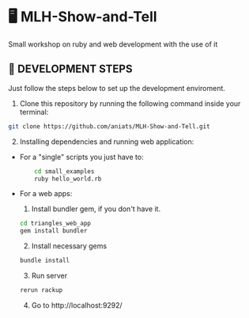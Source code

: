 # 🖥 MLH-Show-and-Tell
Small workshop on ruby and web development with the use of it

## 🚀 DEVELOPMENT STEPS

Just follow the steps below to set up the development enviroment.

1. Clone this repository by running the following command inside your terminal:

```sh
git clone https://github.com/aniats/MLH-Show-and-Tell.git
```

2. Installing dependencies and running web application:

* For a "single" scripts you just have to:

    ```sh
        cd small_examples
        ruby hello_world.rb
    ```
* For a web apps:

    1. Install bundler gem, if you don't have it.

    ```sh
    cd triangles_web_app
    gem install bundler
    ```

    2. Install necessary gems

    ```sh
    bundle install
    ```

    3. Run server

    ```sh
    rerun rackup
    ```

    4. Go to http://localhost:9292/
